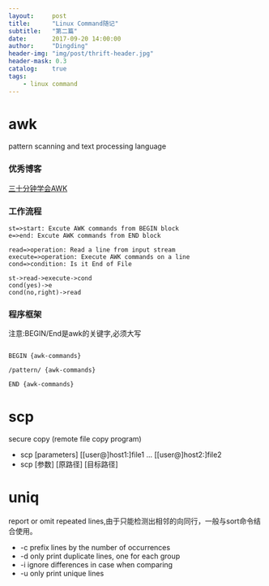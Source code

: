 ```yaml
---
layout:     post
title:      "Linux Command随记"
subtitle:   "第二篇"
date:       2017-09-20 14:00:00
author:     "Dingding"
header-img: "img/post/thrift-header.jpg"
header-mask: 0.3
catalog:    true
tags:
    - linux command
---
```


# awk
pattern scanning and text processing language

### 优秀博客


[三十分钟学会AWK](http://blog.jobbole.com/109089/)


### 工作流程

```flow
st=>start: Excute AWK commands from BEGIN block
e=>end: Excute AWK commands from END block

read=>operation: Read a line from input stream
execute=>operation: Execute AWK commands on a line
cond=>condition: Is it End of File

st->read->execute->cond
cond(yes)->e
cond(no,right)->read
```


### 程序框架

注意:BEGIN/End是awk的关键字,必须大写

```

BEGIN {awk-commands}

/pattern/ {awk-commands}

END {awk-commands}
```


# scp
secure copy (remote file copy program)

*  scp  [parameters] [[user@]host1:]file1 ... [[user@]host2:]file2
*  scp [参数] [原路径] [目标路径]



# uniq
report or omit repeated lines,由于只能检测出相邻的向同行，一般与sort命令结合使用。

* -c  prefix lines by the number of occurrences
* -d  only print duplicate lines, one for each group
* -i  ignore differences in case when comparing
* -u  only print unique lines




